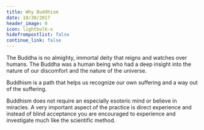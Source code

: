 ```yaml
---
title: Why Buddhism
date: 10/30/2017
header_image: 0
icon: lightbulb-o
hidefrompostlist: false
continue_link: false
---
```


The Buddha is no almighty, immortal deity that reigns and watches over humans. The Buddha was a human being who had a deep insight into the nature of our discomfort and the nature of the universe.

Buddhism is a path that helps us recognize our own suffering and a way out of the suffering.

Buddhism does not require an especially esoteric mind or believe in miracles. A very important aspect of the practice is direct experience and instead of blind acceptance you are encouraged to experience and investigate much like the scientific method.